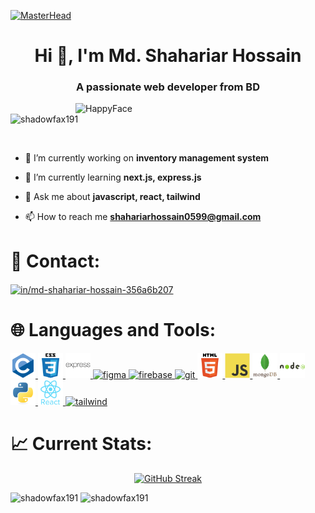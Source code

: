 [![MasterHead](https://repository-images.githubusercontent.com/588181932/e36ec678-7984-4cdd-8e4c-a3932772ff8e)]()
<h1 align="center">Hi 👋, I'm Md. Shahariar Hossain</h1>
<h3 align="center">A passionate web developer from BD</h3>
<img align="right" src="https://cdn.dribbble.com/users/603800/screenshots/4569474/dribbble-code.gif" alt="HappyFace" width="400" >

<p align="left"> <img src="https://komarev.com/ghpvc/?username=shadowfax191&label=Profile%20views&color=0e75b6&style=flat" alt="shadowfax191" /> </p>

<p align="left"> <a href="https://twitter.com/" target="blank"><img src="https://img.shields.io/twitter/follow/?logo=twitter&style=for-the-badge" alt="" /></a> </p>

- 🔭 I’m currently working on **inventory management system**

- 🌱 I’m currently learning **next.js, express.js**

- 💬 Ask me about **javascript, react, tailwind**

- 📫 How to reach me **shahariarhossain0599@gmail.com**


# 📧 Contact:
<p align="left">
<a href="https://linkedin.com/in/in/md-shahariar-hossain-356a6b207" target="blank"><img align="center" src="https://raw.githubusercontent.com/rahuldkjain/github-profile-readme-generator/master/src/images/icons/Social/linked-in-alt.svg" alt="in/md-shahariar-hossain-356a6b207" height="30" width="40" /></a>
</p>

# 🌐 Languages and Tools:
<p align="left"> <a href="https://www.cprogramming.com/" target="_blank" rel="noreferrer"> <img src="https://raw.githubusercontent.com/devicons/devicon/master/icons/c/c-original.svg" alt="c" width="40" height="40"/> </a> <a href="https://www.w3schools.com/css/" target="_blank" rel="noreferrer"> <img src="https://raw.githubusercontent.com/devicons/devicon/master/icons/css3/css3-original-wordmark.svg" alt="css3" width="40" height="40"/> </a> <a href="https://expressjs.com" target="_blank" rel="noreferrer"> <img src="https://raw.githubusercontent.com/devicons/devicon/master/icons/express/express-original-wordmark.svg" alt="express" width="40" height="40"/> </a> <a href="https://www.figma.com/" target="_blank" rel="noreferrer"> <img src="https://www.vectorlogo.zone/logos/figma/figma-icon.svg" alt="figma" width="40" height="40"/> </a> <a href="https://firebase.google.com/" target="_blank" rel="noreferrer"> <img src="https://www.vectorlogo.zone/logos/firebase/firebase-icon.svg" alt="firebase" width="40" height="40"/> </a> <a href="https://git-scm.com/" target="_blank" rel="noreferrer"> <img src="https://www.vectorlogo.zone/logos/git-scm/git-scm-icon.svg" alt="git" width="40" height="40"/> </a> <a href="https://www.w3.org/html/" target="_blank" rel="noreferrer"> <img src="https://raw.githubusercontent.com/devicons/devicon/master/icons/html5/html5-original-wordmark.svg" alt="html5" width="40" height="40"/> </a> <a href="https://developer.mozilla.org/en-US/docs/Web/JavaScript" target="_blank" rel="noreferrer"> <img src="https://raw.githubusercontent.com/devicons/devicon/master/icons/javascript/javascript-original.svg" alt="javascript" width="40" height="40"/> </a> <a href="https://www.mongodb.com/" target="_blank" rel="noreferrer"> <img src="https://raw.githubusercontent.com/devicons/devicon/master/icons/mongodb/mongodb-original-wordmark.svg" alt="mongodb" width="40" height="40"/> </a> <a href="https://nodejs.org" target="_blank" rel="noreferrer"> <img src="https://raw.githubusercontent.com/devicons/devicon/master/icons/nodejs/nodejs-original-wordmark.svg" alt="nodejs" width="40" height="40"/> </a> <a href="https://www.python.org" target="_blank" rel="noreferrer"> <img src="https://raw.githubusercontent.com/devicons/devicon/master/icons/python/python-original.svg" alt="python" width="40" height="40"/> </a> <a href="https://reactjs.org/" target="_blank" rel="noreferrer"> <img src="https://raw.githubusercontent.com/devicons/devicon/master/icons/react/react-original-wordmark.svg" alt="react" width="40" height="40"/> </a> <a href="https://tailwindcss.com/" target="_blank" rel="noreferrer"> <img src="https://www.vectorlogo.zone/logos/tailwindcss/tailwindcss-icon.svg" alt="tailwind" width="40" height="40"/> </a> </p>

# 📈 Current Stats:
<div align="center">
  <a href="https://git.io/streak-stats">
    <img src="https://github-readme-streak-stats.herokuapp.com?user=shadowfax191&theme=transparent&hide_border=true&card_width=500" alt="GitHub Streak" />
  </a>
</div>
<p><img align="left" src="https://github-readme-stats.vercel.app/api/top-langs?username=shadowfax191&show_icons=true&title_color=034eb0&text_color=ffffff&bg_color=09090b&hide_border=true&locale=en&layout=compact" alt="shadowfax191" /></p>
<p>&nbsp;<img  src="https://github-readme-stats.vercel.app/api?username=shadowfax191&show_icons=true&title_color=034eb0&text_color=ffffff&bg_color=09090b&hide_border=true&locale=en" alt="shadowfax191" /></p>


